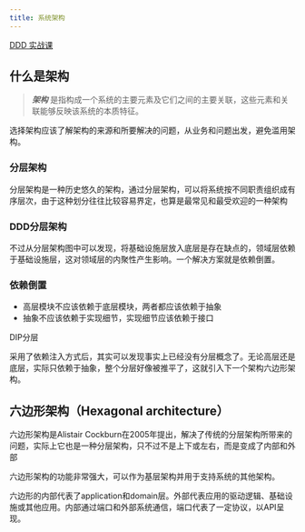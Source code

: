 ```yaml
---
title: 系统架构
---
```



[DDD 实战课](https://zq99299.github.io/note-book2/ddd/)

## 什么是架构

> **_架构_**  是指构成一个系统的主要元素及它们之间的主要关联，这些元素和关联能够反映该系统的本质特征。

选择架构应该了解架构的来源和所要解决的问题，从业务和问题出发，避免滥用架构。

### 分层架构

分层架构是一种历史悠久的架构，通过分层架构，可以将系统按不同职责组织成有序层次，由于这种划分往往比较容易界定，也算是最常见和最受欢迎的一种架构


### DDD分层架构

不过从分层架构图中可以发现，将基础设施层放入底层是存在缺点的，领域层依赖于基础设施层，这对领域层的内聚性产生影响。一个解决方案就是依赖倒置。


### 依赖倒置

- 高层模块不应该依赖于底层模块，两者都应该依赖于抽象
- 抽象不应该依赖于实现细节，实现细节应该依赖于接口

DIP分层

采用了依赖注入方式后，其实可以发现事实上已经没有分层概念了。无论高层还是底层，实际只依赖于抽象，整个分层好像被推平了，这就引入下一个架构六边形架构。

## 六边形架构（Hexagonal architecture）

六边形架构是Alistair Cockburn在2005年提出，解决了传统的分层架构所带来的问题，实际上它也是一种分层架构，只不过不是上下或左右，而是变成了内部和外部

六边形架构的功能非常强大，可以作为基层架构并用于支持系统的其他架构。


六边形的内部代表了application和domain层。外部代表应用的驱动逻辑、基础设施或其他应用。内部通过端口和外部系统通信，端口代表了一定协议，以API呈现。
